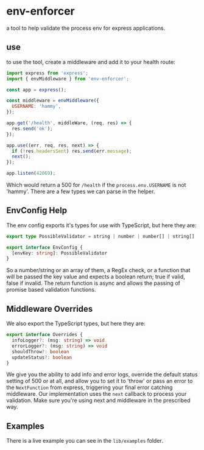 # env-enforcer

a tool to help validate the process env for express applications.

## use

to use the tool, create a middleware and add it to your health route:

```js
import express from 'express';
import { envMiddleware } from 'env-enforcer';

const app = express();

const middleware = envMiddleware({
  USERNAME: 'hammy',
});

app.get('/health', middleWare, (req, res) => {
  res.send('ok');
});

app.use((err, req, res, next) => {
  if (!res.headersSent) res.send(err.message);
  next();
});

app.listen(42069);
```

Which would return a 500 for `/health` if the `process.env.USERNAME` is not 'hammy'. There are a few types we can parse in the helper.

## EnvConfig Help

The env config exports it's types for use with TypeScript, but here they are:

```ts
export type PossibleValidator = string | number | number[] | string[] | RegExp | ((key: string) => boolean)

export interface EnvConfig {
  [envKey: string]: PossibleValidator
}
```

So a number/string or an array of them, a RegEx check, or a function that will be passed the key value and expects a boolean return; true if valid, false if invalid. The return function is async and allows the passing of promise based validation functions.

## Middleware Overrides

We also export the TypeScript types, but here they are:

```ts
export interface Overrides {
  infoLogger?: (msg: string) => void
  errorLogger?: (msg: string) => void
  shouldThrow?: boolean
  updateStatus?: boolean
}
```

We give you the ability to add info and error logs, override the default status setting of 500 or at all, and allow you to set it to 'throw' or pass an error to the `NextFunction` from express, triggering your final error catching middleware. Our implementation uses the `next` callback to process your validation. Make sure you're using next and middleware in the prescribed way.

## Examples

There is a live example you can see in the `lib/examples` folder.
